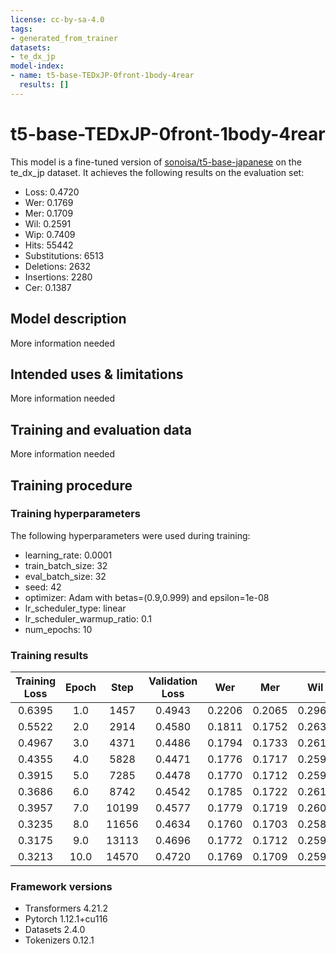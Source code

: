 ```yaml
---
license: cc-by-sa-4.0
tags:
- generated_from_trainer
datasets:
- te_dx_jp
model-index:
- name: t5-base-TEDxJP-0front-1body-4rear
  results: []
---
```


<!-- This model card has been generated automatically according to the information the Trainer had access to. You
should probably proofread and complete it, then remove this comment. -->

# t5-base-TEDxJP-0front-1body-4rear

This model is a fine-tuned version of [sonoisa/t5-base-japanese](https://huggingface.co/sonoisa/t5-base-japanese) on the te_dx_jp dataset.
It achieves the following results on the evaluation set:
- Loss: 0.4720
- Wer: 0.1769
- Mer: 0.1709
- Wil: 0.2591
- Wip: 0.7409
- Hits: 55442
- Substitutions: 6513
- Deletions: 2632
- Insertions: 2280
- Cer: 0.1387

## Model description

More information needed

## Intended uses & limitations

More information needed

## Training and evaluation data

More information needed

## Training procedure

### Training hyperparameters

The following hyperparameters were used during training:
- learning_rate: 0.0001
- train_batch_size: 32
- eval_batch_size: 32
- seed: 42
- optimizer: Adam with betas=(0.9,0.999) and epsilon=1e-08
- lr_scheduler_type: linear
- lr_scheduler_warmup_ratio: 0.1
- num_epochs: 10

### Training results

| Training Loss | Epoch | Step  | Validation Loss | Wer    | Mer    | Wil    | Wip    | Hits  | Substitutions | Deletions | Insertions | Cer    |
|:-------------:|:-----:|:-----:|:---------------:|:------:|:------:|:------:|:------:|:-----:|:-------------:|:---------:|:----------:|:------:|
| 0.6395        | 1.0   | 1457  | 0.4943          | 0.2206 | 0.2065 | 0.2967 | 0.7033 | 54738 | 6822          | 3027      | 4400       | 0.1942 |
| 0.5522        | 2.0   | 2914  | 0.4580          | 0.1811 | 0.1752 | 0.2633 | 0.7367 | 55065 | 6491          | 3031      | 2172       | 0.1522 |
| 0.4967        | 3.0   | 4371  | 0.4486          | 0.1794 | 0.1733 | 0.2614 | 0.7386 | 55295 | 6502          | 2790      | 2296       | 0.1424 |
| 0.4355        | 4.0   | 5828  | 0.4471          | 0.1776 | 0.1717 | 0.2598 | 0.7402 | 55331 | 6493          | 2763      | 2215       | 0.1410 |
| 0.3915        | 5.0   | 7285  | 0.4478          | 0.1770 | 0.1712 | 0.2593 | 0.7407 | 55352 | 6493          | 2742      | 2196       | 0.1398 |
| 0.3686        | 6.0   | 8742  | 0.4542          | 0.1785 | 0.1722 | 0.2610 | 0.7390 | 55416 | 6562          | 2609      | 2358       | 0.1423 |
| 0.3957        | 7.0   | 10199 | 0.4577          | 0.1779 | 0.1719 | 0.2603 | 0.7397 | 55349 | 6523          | 2715      | 2250       | 0.1446 |
| 0.3235        | 8.0   | 11656 | 0.4634          | 0.1760 | 0.1703 | 0.2587 | 0.7413 | 55380 | 6514          | 2693      | 2163       | 0.1390 |
| 0.3175        | 9.0   | 13113 | 0.4696          | 0.1772 | 0.1712 | 0.2598 | 0.7402 | 55407 | 6539          | 2641      | 2266       | 0.1388 |
| 0.3213        | 10.0  | 14570 | 0.4720          | 0.1769 | 0.1709 | 0.2591 | 0.7409 | 55442 | 6513          | 2632      | 2280       | 0.1387 |


### Framework versions

- Transformers 4.21.2
- Pytorch 1.12.1+cu116
- Datasets 2.4.0
- Tokenizers 0.12.1
